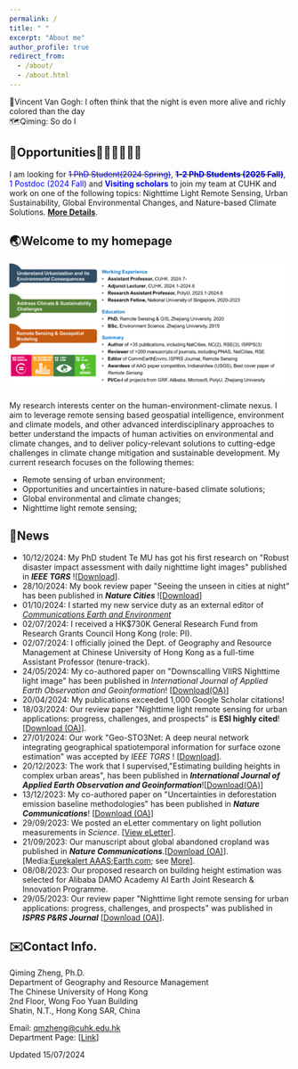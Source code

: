 ```yaml
---
permalink: /
title: " "
excerpt: "About me"
author_profile: true
redirect_from: 
  - /about/
  - /about.html
---  
```


🎨Vincent Van Gogh: I often think that the night is even more alive and richly colored than the day   
🗺️Qiming: So do I 

## 🚨Opportunities👩🏻‍🎓👨🏼‍🎓 ##
I am looking for ~~<font color= Blue>1 PhD Student(2024 Spring)</font>~~, ~~**<font color= Blue>1-2 PhD Students (2025 Fall)</font>**~~, <font color= Blue>1 Postdoc (2024 Fall)</font> and **<font color= Blue>Visiting scholars</font>** to join my team at CUHK and work on one of the following topics: Nighttime Light Remote Sensing, Urban Sustainability, Global Environmental Changes, and Nature-based Climate Solutions. [**More Details**](https://qmzheng09work.github.io/opportunities/).  
## 🌏Welcome to my homepage ##  

![](intro_summary_2.png)

My research interests center on the human-environment-climate nexus. I aim to leverage remote sensing based geospatial intelligence, environment and climate models, and other advanced interdisciplinary approaches to better understand the impacts of human activities on environmental and climate changes, and to deliver policy-relevant solutions to cutting-edge challenges in climate change mitigation and sustainable development. My current research focuses on the following themes:
* Remote sensing of urban environment;
* Opportunities and uncertainties in nature-based climate solutions;
*	Global environmental and climate changes;
*	Nighttime light remote sensing;


## 📰News ##  
*   10/12/2024: My PhD student Te MU has got his first research on "Robust disaster impact assessment with daily nighttime light images" published in ***IEEE TGRS*** ![[Download](https://ieeexplore.ieee.org/ielx8/36/10807682/10781441.pdf?tp=&arnumber=10781441&isnumber=10807682&ref=aHR0cHM6Ly9pZWVleHBsb3JlLmllZWUub3JnL2Fic3RyYWN0L2RvY3VtZW50LzEwNzgxNDQx)].
*   28/10/2024: My book review paper "Seeing the unseen in cities at night" has been published in ***Nature Cities*** ![[Download](https://www.researchgate.net/publication/385303683_Seeing_the_unseen_in_cities_at_night)]   
*   01/10/2024: I started my new service duty as an external editor of [*Communications Earth and Environment*](https://www.nature.com/commsenv/editorial-board#QimingZheng)  
*   02/07/2024: I received a HK$730K General Research Fund  from Research Grants Council Hong Kong (role: PI).
*   02/07/2024: I officially joined the Dept. of Geography and Resource Management at Chinese University of Hong Kong as a full-time Assistant Professor (tenure-track).
*   24/05/2024: My co-authored paper on "Downscalling VIIRS Nighttime light image" has been published in *International Journal of Applied Earth Observation and Geoinformation*! [[Download(OA)](https://doi.org/10.1016/j.jag.2024.103924)]  
*  20/04/2024: My publications exceeded 1,000 Google Scholar citations!
*  18/03/2024: Our review paper "Nighttime light remote sensing for urban applications: progress, challenges, and prospects" is **ESI highly cited**! [[Download (OA)](https://www.sciencedirect.com/science/article/pii/S0924271623001521)].
*  27/01/2024: Our work "Geo-STO3Net: A deep neural network integrating geographical spatiotemporal information for surface ozone estimation" was accepted by *IEEE TGRS* ! [[Download](https://ieeexplore.ieee.org/document/10414127)].
*  20/12/2023: The work that I supervised,"Estimating building heights in complex urban areas", has been published in ***International Journal of Applied Earth Observation and Geoinformation***![[Download(OA)](https://doi.org/10.1016/j.jag.2023.103625)]
* 13/12/2023: My co-authored paper on "Uncertainties in deforestation emission baseline methodologies" has been published in ***Nature Communications***! [[Download (OA)](https://doi.org/10.1038/s41467-023-44127-9)]
* 29/09/2023: We posted an eLetter commentary on light pollution measurements in *Science*. [[View eLetter](https://www.science.org/doi/10.1126/science.adg0473#elettersSection)].
* 21/09/2023: Our manuscript about global abandoned cropland was published in ***Nature Communications***.[[Download (OA)](https://www.nature.com/articles/s41467-023-41837-y)].[Media:[Eurekalert AAAS](https://www.eurekalert.org/news-releases/1003363);[Earth.com](https://www.earth.com/news/abandoned-croplands-could-boost-food-security-and-climate-mitigation/); see [More](https://www.nature.com/articles/s41467-023-41837-y/metrics)].
* 08/08/2023: Our proposed research on building height estimation was selected for Alibaba DAMO Academy AI Earth Joint Research & Innovation Programme.
* 29/05/2023: Our review paper "Nighttime light remote sensing for urban applications: progress, challenges, and prospects" was published in ***ISPRS P&RS Journal*** [[Download (OA)](https://www.sciencedirect.com/science/article/pii/S0924271623001521)].


## ✉️Contact Info. ##
Qiming Zheng, Ph.D.   
Department of Geography and Resource Management  
The Chinese University of Hong Kong  
2nd Floor, Wong Foo Yuan Building  
Shatin, N.T., Hong Kong SAR, China  

Email: <u>qmzheng@cuhk.edu.hk</u>  
Department Page: [[Link](https://www.grm.cuhk.edu.hk/en/profile/prof-zheng-qiming/)]

Updated 15/07/2024
